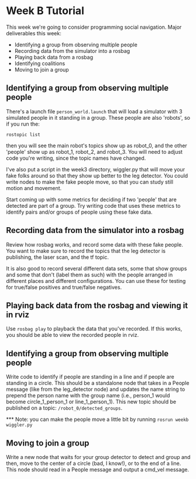 # Week B Tutorial

This week we're going to consider programming social navigation. Major deliverables this week:

- Identifying a group from observing multiple people
- Recording data from the simulator into a rosbag
- Playing back data from a rosbag
- Identifying coalitions
- Moving to join a group


## Identifying a group from observing multiple people

There's a launch file `person_world.launch` that will load a simulator with 3 simulated people in it standing in a group. These people are also 'robots', so if you run the:

```
rostopic list
```

then you will see the main robot's topics show up as robot_0, and the other 'people' show up as robot_1, robot_2, and robot_3. You will need to adjust code you're writing, since the topic names have changed.

I've also put a script in the week3 directory, wiggler.py that will move your fake folks around so that they show up better to the leg detector. You could write nodes to make the fake people move, so that you can study still motion and movement.

Start coming up with some metrics for deciding if two 'people' that are detected are part of a group. Try writing code that uses these metrics to identify pairs and/or groups of people using these fake data.

## Recording data from the simulator into a rosbag

Review how rosbag works, and record some data with these fake people. You want to make sure to record the topics that the leg detector is publishing, the laser scan, and the tf topic.

It is also good to record several different data sets, some that show groups and some that don't (label them as such) with the people arranged in different places and different configurations. You can use these for testing for true/false positives and true/false negatives.

## Playing back data from the rosbag and viewing it in rviz

Use `rosbag play` to playback the data that you've recorded. If this works, you should be able to view the recorded people in rviz.

## Identifying a group from observing multiple people

Write code to identify if people are standing in a line and if people are standing in a circle. This should be a standalone node that takes in a People message (like from the leg_detector node) and updates the name string to prepend the person name with the group name (i.e., person_1 would become circle_1_person_1 or line_1_person_1). This new topic should be published on a topic: `/robot_0/detected_groups`.

*** Note: you can make the people move a little bit by running `rosrun weekb wiggler.py`

## Moving to join a group

Write a new node that waits for your group detector to detect and group and then, move to the center of a circle (bad, I know!), or to the end of a line. This node should read in a People message and output a cmd_vel message.